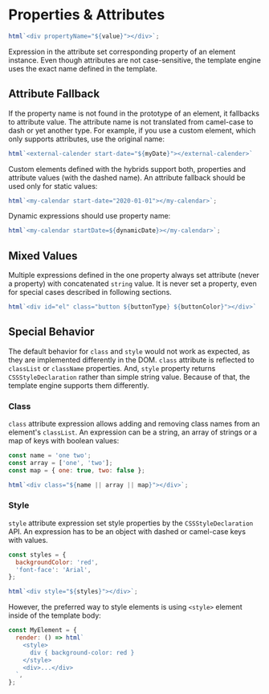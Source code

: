 # Properties & Attributes

```javascript
html`<div propertyName="${value}"></div>`;
```

Expression in the attribute set corresponding property of an element instance. Even though attributes are not case-sensitive, the template engine uses the exact name defined in the template.

## Attribute Fallback

If the property name is not found in the prototype of an element, it fallbacks to attribute value. The attribute name is not translated from camel-case to dash or yet another type. For example, if you use a custom element, which only supports attributes, use the original name:

```javascript
html`<external-calender start-date="${myDate}"></external-calender>`
```

Custom elements defined with the hybrids support both, properties and attribute values (with the dashed name). An attribute fallback should be used only for static values:

```javascript
html`<my-calendar start-date="2020-01-01"></my-calendar>`;
```

Dynamic expressions should use property name:

```javascript
html`<my-calendar startDate=${dynamicDate}></my-calendar>`;
```

## Mixed Values

Multiple expressions defined in the one property always set attribute (never a property) with concatenated `string` value. It is never set a property, even for special cases described in following sections.

```javascript
html`<div id="el" class="button ${buttonType} ${buttonColor}"></div>`
```

## Special Behavior

The default behavior for `class` and `style` would not work as expected, as they are implemented differently in the DOM. `class` attribute is reflected to `classList` or `className` properties. And, `style` property returns `CSSStyleDeclaration` rather than simple string value. Because of that, the template engine supports them differently.

### Class

`class` attribute expression allows adding and removing class names from an element's `classList`. An expression can be a string, an array of strings or a map of keys with boolean values:

```javascript
const name = 'one two';
const array = ['one', 'two'];
const map = { one: true, two: false };

html`<div class="${name || array || map}"></div>`;
```

### Style

`style` attribute expression set style properties by the `CSSStyleDeclaration` API. An expression has to be an object with dashed or camel-case keys with values.

```javascript
const styles = {
  backgroundColor: 'red',
  'font-face': 'Arial',
};

html`<div style="${styles}"></div>`;
```

However, the preferred way to style elements is using `<style>` element inside of the template body:

```javascript
const MyElement = {
  render: () => html`
    <style>
      div { background-color: red }
    </style>
    <div>...</div>
  `,
};
```
